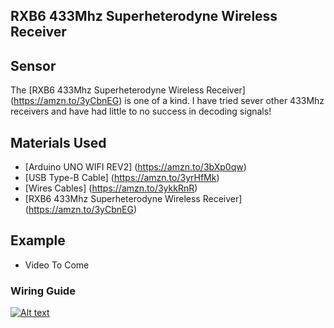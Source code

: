 ## RXB6 433Mhz Superheterodyne Wireless Receiver

## Sensor
The [RXB6 433Mhz Superheterodyne Wireless Receiver] (https://amzn.to/3yCbnEG) is one of a kind. I have tried sever other 433Mhz receivers and have had little to no success in decoding signals! 

## Materials Used
 - [Arduino UNO WIFI REV2] (https://amzn.to/3bXp0qw) 
 - [USB Type-B Cable] (https://amzn.to/3yrHfMk) 
 - [Wires Cables] (https://amzn.to/3ykkRnR) 
 - [RXB6 433Mhz Superheterodyne Wireless Receiver] (https://amzn.to/3yCbnEG)

    
## Example
- Video To Come

### Wiring Guide
[![Alt text](https://goprogro.com/wp-content/uploads/2022/07/Superheterodyne-Arduino-sm.png "Title")](https://goprogro.com/code/rxb6-433mhz-superheterodyne-wireless-receiver/)